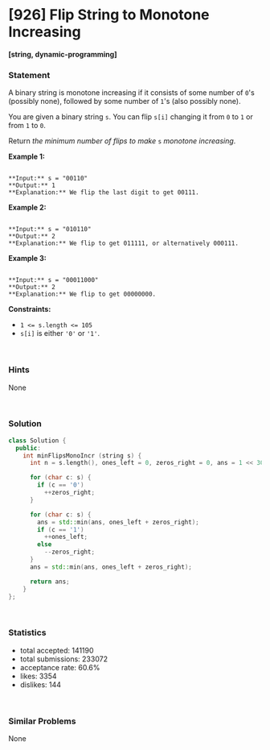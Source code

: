 # [926] Flip String to Monotone Increasing

**[string, dynamic-programming]**

### Statement

A binary string is monotone increasing if it consists of some number of `0`'s (possibly none), followed by some number of `1`'s (also possibly none).

You are given a binary string `s`. You can flip `s[i]` changing it from `0` to `1` or from `1` to `0`.

Return *the minimum number of flips to make* `s` *monotone increasing*.


**Example 1:**

```

**Input:** s = "00110"
**Output:** 1
**Explanation:** We flip the last digit to get 00111.

```

**Example 2:**

```

**Input:** s = "010110"
**Output:** 2
**Explanation:** We flip to get 011111, or alternatively 000111.

```

**Example 3:**

```

**Input:** s = "00011000"
**Output:** 2
**Explanation:** We flip to get 00000000.

```

**Constraints:**
* `1 <= s.length <= 105`
* `s[i]` is either `'0'` or `'1'`.


<br>

### Hints

None

<br>

### Solution

```cpp
class Solution {
  public:
    int minFlipsMonoIncr (string s) {
      int n = s.length(), ones_left = 0, zeros_right = 0, ans = 1 << 30;

      for (char c: s) {
        if (c == '0')
          ++zeros_right;
      }

      for (char c: s) {
        ans = std::min(ans, ones_left + zeros_right);
        if (c == '1')
          ++ones_left;
        else
          --zeros_right;
      }
      ans = std::min(ans, ones_left + zeros_right);

      return ans;
    }
};
```

<br>

### Statistics

- total accepted: 141190
- total submissions: 233072
- acceptance rate: 60.6%
- likes: 3354
- dislikes: 144

<br>

### Similar Problems

None
